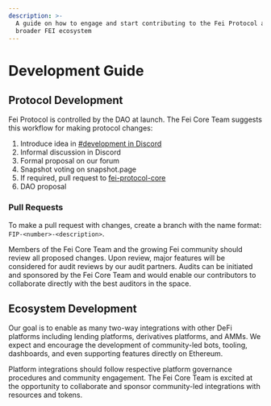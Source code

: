 ```yaml
---
description: >-
  A guide on how to engage and start contributing to the Fei Protocol and the
  broader FEI ecosystem
---
```


# Development Guide

## Protocol Development

Fei Protocol is controlled by the DAO at launch. The Fei Core Team suggests this workflow for making protocol changes:

1. Introduce idea in [\#development in Discord](https://discord.gg/p4jmUATf4C)
2. Informal discussion in Discord
3. Formal proposal on our forum
4. Snapshot voting on snapshot.page
5. If required, pull request to [fei-protocol-core](https://github.com/fei-protocol/fei-protocol-core/pulls)
6. DAO proposal

### Pull Requests

To make a pull request with changes, create a branch with the name format: `FIP-<number>-<description>`.

Members of the Fei Core Team and the growing Fei community should review all proposed changes. Upon review, major features will be considered for audit reviews by our audit partners. Audits can be initiated and sponsored by the Fei Core Team and would enable our contributors to collaborate directly with the best auditors in the space.

## Ecosystem Development

Our goal is to enable as many two-way integrations with other DeFi platforms including lending platforms, derivatives platforms, and AMMs. We expect and encourage the development of community-led bots, tooling, dashboards, and even supporting features directly on Ethereum.

Platform integrations should follow respective platform governance procedures and community engagement. The Fei Core Team is excited at the opportunity to collaborate and sponsor community-led integrations with resources and tokens.



